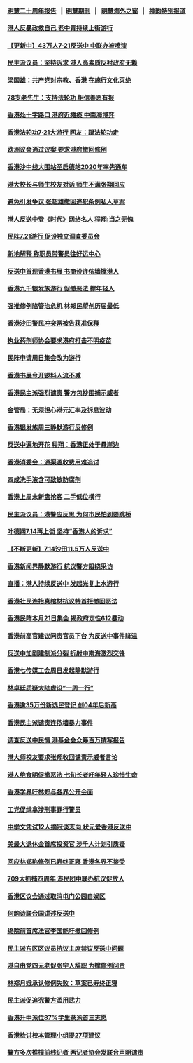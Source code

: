 #### [明慧二十周年报告](https://github.com/gfw-breaker/mh-reports/blob/master/README.md?t=07211601) &nbsp;&nbsp;|&nbsp;&nbsp;[明慧期刊](https://github.com/gfw-breaker/mh-qikan) &nbsp;&nbsp;|&nbsp;&nbsp; [明慧海外之窗](https://github.com/gfw-breaker/mh-news/blob/master/README.md?t=07211601) &nbsp;&nbsp;|&nbsp;&nbsp; [神韵特别报道](https://github.com/gfw-breaker/mh-news/blob/master/shenyun.md?t=07211601) 

#### [港人反暴政救自己 老中青持续上街游行](../pages/nsc415/n11399627.md?t=07211601) 

#### [【更新中】43万人7·21反送中 中联办被喷漆](../pages/nsc415/n11399023.md?t=07211601) 

#### [民主派议员：坚持诉求 港人高素质反衬政府无赖](../pages/nsc415/n11399323.md?t=07211601) 

#### [梁国雄：共产党对宗教、香港 在施行文化灭绝](../pages/nsc415/n11399160.md?t=07211601) 

#### [78岁老先生：支持法轮功 相信善恶有报](../pages/nsc415/n11399292.md?t=07211601) 

#### [香港处十字路口 港府近瘫痪 中南海博弈](../pages/nsc415/n11398548.md?t=07211601) 

#### [香港法轮功7·21大游行 网友：跟法轮功走](../pages/nsc415/n11398406.md?t=07211601) 

#### [欧洲议会通过议案 要求港府撤回修例](../pages/nsc415/n11394258.md?t=07211601) 

#### [香港沙中线大围站至启德站2020年率先通车](../pages/nsc415/n11394268.md?t=07211601) 

#### [港大校长与师生校友对话 师生不满张翔回应](../pages/nsc415/n11394242.md?t=07211601) 

#### [避免引发争议 张超雄撤回逃犯条例私人草案](../pages/nsc415/n11394230.md?t=07211601) 

#### [港人反送中登《时代》网络名人 程翔:当之无愧](../pages/nsc415/n11391516.md?t=07211601) 

#### [民阵7.21游行 促设独立调查委员会](../pages/nsc415/n11391499.md?t=07211601) 

#### [新地解释 称职员带警员往好运中心](../pages/nsc415/n11391483.md?t=07211601) 

#### [反送中首现香港书展 书商设连侬墙撑港人](../pages/nsc415/n11391386.md?t=07211601) 

#### [香港九千银发族游行 促撤恶法 撑年轻人](../pages/nsc415/n11391448.md?t=07211601) 

#### [强推修例陷管治危机 林郑民望创历届最低](../pages/nsc415/n11389214.md?t=07211601) 

#### [香港沙田警民冲突两被告获准保释](../pages/nsc415/n11389321.md?t=07211601) 

#### [执业药剂师协会要求港府打击不明疫苗](../pages/nsc415/n11389313.md?t=07211601) 

#### [民阵申请周日集会改为游行](../pages/nsc415/n11389284.md?t=07211601) 

#### [香港书展今开锣料人流不减](../pages/nsc415/n11389281.md?t=07211601) 

#### [香港民主派强烈谴责 警方包抄围捕示威者](../pages/nsc415/n11386764.md?t=07211601) 

#### [金管局：无须担心港元汇率及拆息波动](../pages/nsc415/n11386838.md?t=07211601) 

#### [香港银发族周三静默游行反修例](../pages/nsc415/n11386834.md?t=07211601) 

#### [反送中遍地开花 程翔：香港正处于悬崖边](../pages/nsc415/n11386740.md?t=07211601) 

#### [香港消委会：通渠滥收费用难追讨](../pages/nsc415/n11386817.md?t=07211601) 

#### [四成洗手液含可致敏防腐剂](../pages/nsc415/n11386785.md?t=07211601) 

#### [香港上周末新盘抢客 二手低位横行](../pages/nsc415/n11384862.md?t=07211601) 

#### [民主派议员：港警应反思 为何市民怕到要跳桥](../pages/nsc415/n11383938.md?t=07211601) 

#### [叶德娴7.14再上街 坚持“香港人的诉求”](../pages/nsc415/n11383931.md?t=07211601) 

#### [【不断更新】7.14沙田11.5万人反送中](../pages/nsc415/n11383655.md?t=07211601) 

#### [香港新闻界静默游行 抗议警方阻挠采访](../pages/nsc415/n11383634.md?t=07211601) 

#### [直播：港人持续反送中 发起光复上水游行](../pages/nsc415/n11382577.md?t=07211601) 

#### [香港社民连抬真棺材抗议特首拒撤回恶法](../pages/nsc415/n11380988.md?t=07211601) 

#### [香港民阵本月21日集会 揭政府定性612暴动](../pages/nsc415/n11380922.md?t=07211601) 

#### [香港前高官建议问责官员下台 为反送中事件降温](../pages/nsc415/n11380909.md?t=07211601) 

#### [反送中加剧建制派分裂 折射中南海激烈交锋](../pages/nsc415/n11379563.md?t=07211601) 

#### [香港七传媒工会周日发起静默游行](../pages/nsc415/n11379663.md?t=07211601) 

#### [林卓廷质疑大陆虚设“一周一行”](../pages/nsc415/n11379636.md?t=07211601) 

#### [香港逾35万份新选民登记 创04年后新高](../pages/nsc415/n11379644.md?t=07211601) 

#### [香港民主派谴责连侬墙暴力事件](../pages/nsc415/n11379585.md?t=07211601) 

#### [调查反送中民情 港基金会众筹百万撰写报告](../pages/nsc415/n11377136.md?t=07211601) 

#### [港大师校友要求张翔收回谴责示威者言论](../pages/nsc415/n11377186.md?t=07211601) 

#### [港人绝食明促撤恶法 七旬长者吁年轻人珍惜生命](../pages/nsc415/n11377179.md?t=07211601) 

#### [香港学界吁林郑与各界公开会面](../pages/nsc415/n11377167.md?t=07211601) 

#### [工党促缉拿涉刑事罪行警员](../pages/nsc415/n11377168.md?t=07211601) 

#### [中学文凭试12人摘冠谈志向 状元爱香港反送中](../pages/nsc415/n11377080.md?t=07211601) 

#### [美最大退休金首席投资官 涉千人计划引质疑](../pages/nsc415/n11376171.md?t=07211601) 

#### [回应林郑称修例已寿终正寝 香港各界不接受](../pages/nsc415/n11375157.md?t=07211601) 

#### [709大抓捕四周年 港民团中联办抗议促放人](../pages/nsc415/n11375065.md?t=07211601) 

#### [香港区议会通过取消屯门公园自娱区](../pages/nsc415/n11375111.md?t=07211601) 

#### [何韵诗联合国讲述反送中](../pages/nsc415/n11375081.md?t=07211601) 

#### [终院前首席法官李国能吁撤回修例](../pages/nsc415/n11375068.md?t=07211601) 

#### [民主派东区区议员抗议主席禁议反送中问题](../pages/nsc415/n11375049.md?t=07211601) 

#### [港自由党四元老促张宇人辞职 为撑修例问责](../pages/nsc415/n11372820.md?t=07211601) 

#### [林郑月娥承认修例失败：草案已寿终正寝](../pages/nsc415/n11372907.md?t=07211601) 

#### [民主派促追究警方滥用武力](../pages/nsc415/n11372894.md?t=07211601) 

#### [香港升中派位87%学生获派首三志愿](../pages/nsc415/n11372883.md?t=07211601) 

#### [香港检讨校本管理小组提27项建议](../pages/nsc415/n11372871.md?t=07211601) 

#### [警方多次推撞前线记者 两记者协会发联合声明谴责](../pages/nsc415/n11372858.md?t=07211601) 

